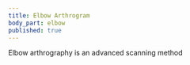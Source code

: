 ```yaml
---
title: Elbow Arthrogram
body_part: elbow
published: true
---
```

Elbow arthrography is an advanced scanning method
